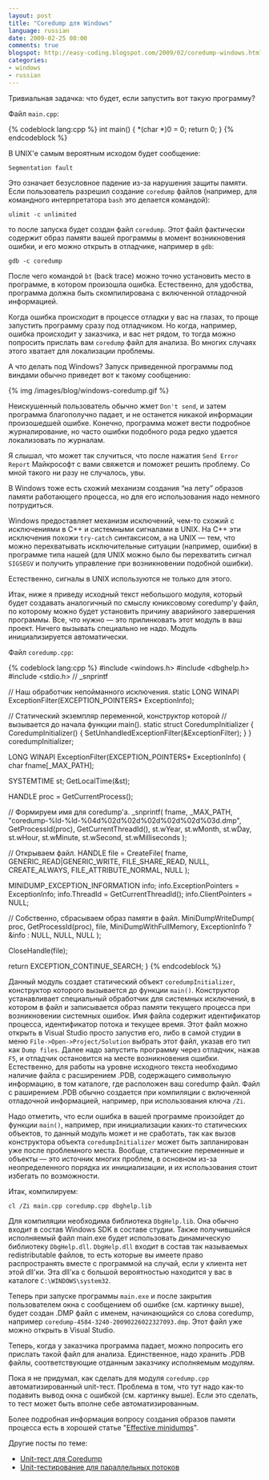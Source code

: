 ```yaml
---
layout: post
title: "Coredump для Windows"
language: russian
date: 2009-02-25 00:00
comments: true
blogspot: http://easy-coding.blogspot.com/2009/02/coredump-windows.html
categories:
- windows
- russian
---
```

Тривиальная задачка: что будет, если запустить вот такую программу?

Файл `main.cpp`:

{% codeblock lang:cpp %}
int main() {
  *(char *)0 = 0;
  return 0;
}
{% endcodeblock %}

В UNIX'е самым вероятным исходом будет сообщение:

    Segmentation fault

Это означает безусловное падение из-за нарушения защиты памяти. Если пользователь разрешил создание `coredump` файлов (например, для командного интерпретатора `bash` это делается командой):

    ulimit -c unlimited

то после запуска будет создан файл `coredump`. Этот файл фактически содержит образ памяти вашей программы в момент возникновения ошибки, и его можно открыть в отладчике, например в `gdb`:

    gdb -c coredump

После чего командой `bt` (back trace) можно точно установить место в программе, в котором произошла ошибка. Естественно, для удобства, программа должна быть скомпилирована с включенной отладочной информацией. 

Когда ошибка происходит в процессе отладки у вас на глазах, то проще запустить программу сразу под отладчиком. Но когда, например, ошибка происходит у заказчика, и вас нет рядом, то тогда можно попросить прислать вам `coredump` файл для анализа. Во многих случаях этого хватает для локализации проблемы.

А что делать под Windows? Запуск приведенной программы под виндами обычно приведет вот к такому сообщению:

{% img /images/blog/windows-coredump.gif %}

Неискушенный пользователь обычно жмет `Don't send`, и затем программа благополучно падает, и не останется никакой информации произошедшей ошибке. Конечно, программа может вести подробное журналирование, но часто ошибки подобного рода редко удается локализовать по журналам. 

Я слышал, что может так случиться, что после нажатия `Send Error Report` Майкрософт с вами свяжется и поможет решить проблему. Со мной такого ни разу не случалось, увы.

В Windows тоже есть схожий механизм создания “на лету” образов памяти работающего процесса, но для его использования надо немного потрудиться. 

Windows предоставляет механизм исключений, чем-то схожий с исключениями в С++ и системными сигналами в UNIX. На С++ эти исключения похожи `try-catch` синтаксисом, а на UNIX — тем, что можно перехватывать исключительные ситуации (например, ошибки) в программе типа нашей (для UNIX можно было бы перехватить сигнал `SIGSEGV` и получить управление при возникновении подобной ошибки). 

Естественно, сигналы в UNIX используются не только для этого.

Итак, ниже я приведу исходный текст небольшого модуля, который будет создавать аналогичный по смыслу юниксовому coredump'у файл, по которому можно будет установить причину аварийного завершения программы. Все, что нужно — это прилинковать этот модуль в ваш проект. Ничего вызывать специально не надо. Модуль инициализируется автоматически.

Файл `coredump.cpp`:

{% codeblock lang:cpp %}
#include <windows.h>
#include <dbghelp.h>   
#include <stdio.h>       // _snprintf

// Наш обработчик непойманного исключения.
static LONG WINAPI ExceptionFilter(EXCEPTION_POINTERS* ExceptionInfo);

// Статический экземпляр переменной, конструктор которой
// вызывается до начала функции main().
static struct CoredumpInitializer {
  CoredumpInitializer() {
    SetUnhandledExceptionFilter(&ExceptionFilter);
  }
} coredumpInitializer;

LONG WINAPI ExceptionFilter(EXCEPTION_POINTERS* ExceptionInfo) {
  char fname[_MAX_PATH];

  SYSTEMTIME st;
  GetLocalTime(&st);

  HANDLE proc = GetCurrentProcess();

  // Формируем имя для coredump'а.
  _snprintf(
    fname, _MAX_PATH, 
    "coredump-%ld-%ld-%04d%02d%02d%02d%02d%02d%03d.dmp", 
    GetProcessId(proc), GetCurrentThreadId(),
    st.wYear, st.wMonth, st.wDay, 
    st.wHour, st.wMinute, st.wSecond, st.wMilliseconds
  );

  // Открываем файл.
  HANDLE file = CreateFile(
    fname,
    GENERIC_READ|GENERIC_WRITE, 
    FILE_SHARE_READ,
    NULL,
    CREATE_ALWAYS,
    FILE_ATTRIBUTE_NORMAL, 
    NULL
  );

  MINIDUMP_EXCEPTION_INFORMATION info;
  info.ExceptionPointers = ExceptionInfo;
  info.ThreadId = GetCurrentThreadId();
  info.ClientPointers = NULL;

  // Собственно, сбрасываем образ памяти в файл.
  MiniDumpWriteDump(
    proc,
    GetProcessId(proc),
    file,
    MiniDumpWithFullMemory,
    ExceptionInfo ? &info : NULL,
    NULL, NULL
  );

  CloseHandle(file);

  return EXCEPTION_CONTINUE_SEARCH;
}
{% endcodeblock %}

Данный модуль создает статический объект `coredumpInitializer`, конструктор которого вызывается до функции `main()`. Конструктор устанавливает специальный обработчик для системных исключений, в котором в файл и записывается образ памяти текущего процесса при возникновении системных ошибок. Имя файла содержит идентификатор процесса, идентификатор потока и текущее время. Этот файл можно открыть в Visual Studio просто запустив его, либо в самой студии в меню `File->Open->Project/Solution` выбрать этот файл, указав его тип как `Dump files`. Далее надо запустить программу через отладчик, нажав `F5`, и отладчик остановится на месте возникновения ошибки. Естественно, для работы на уровне исходного текста необходимо наличие файла с расширением .PDB, содержащего символьную информацию, в том каталоге, где расположен ваш coredump файл. Файл с раширением .PDB обычно создается при компиляции с включенной отладочной информацией, например, при использования ключа `/Zi`. 

Надо отметить, что если ошибка в вашей программе произойдет до функции `main()`, например, при инициализации каких-то статических объектов, то данный модуль может и не сработать, так как вызов конструктора объекта `coredumpInitializer` может быть запланирован уже после проблемного места. Вообще, статические переменные и объекты — это источник многих проблем, в основном из-за неопределенного порядка их инициализации, и их использования стоит избегать по возможности.

Итак, компилируем:

    cl /Zi main.cpp coredump.cpp dbghelp.lib

Для компиляции необходима библиотека `DbgHelp.lib`. Она обычно входит в состав Windows SDK в составе студии. Также получившийся исполняемый файл main.exe будет использовать динамическую библиотеку `DbgHelp.dll`. `DbgHelp.dll` входит в состав так называемых redistributable файлов, то есть которые вы имеете право распространять вместе с программой на случай, если у клиента нет этой dll'ки. Эта dll'ка с большой вероятностью находится у вас в каталоге `C:\WINDOWS\system32`.

Теперь при запуске программы `main.exe` и после закрытия пользователем окна с сообщением об ошибке (см. картинку выше), будет создан .DMP файл с именем, начинающийся со слова coredump, например `coredump-4584-3240-20090226022327093.dmp`. Этот файл уже можно открыть в Visual Studio. 

Теперь, когда у заказчика программа падает, можно попросить его прислать такой файл для анализа. Единственное, надо хранить .PDB файлы, соответствующие отданным заказчику исполняемым модулям. 

Пока я не придумал, как сделать для модуля `coredump.cpp` автоматизированный unit-тест. Проблема в том, что тут надо как-то подавить вывод окна с ошибкой (см. картинку выше). Если это сделать, то тест может быть вполне себе автоматизированным.

Более подробная информация вопросу создания образов памяти процесса есть в хорошей статье "[Effective minidumps][]".

[Effective minidumps]: http://www.debuginfo.com/articles/effminidumps.html

Другие посты по теме:

* [Unit-тест для Coredump][]
* [Unit-тестирование для параллельных потоков][]

[Unit-тест для Coredump]: /blog/russian/2009/02/26/coredump-for-windows-unittest/
[Unit-тестирование для параллельных потоков]: /blog/russian/2009/01/28/unit-testing-concurrent-threads/
